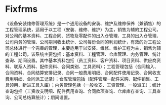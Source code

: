 # Fixfrms
 《设备安装维修管理系统》是一个通用设备的安装、维护及维修保养（兼销售）的工程管理系统，适用于以工程（安装、维修、维护）为主，销售为辅的工程公司。对公司的基本资料、工程合同、货物及零配件的出入仓管理、工具的出入仓管理、公司内务的管理、公司期间收出统计、公司每份合同的利润统计，有效的对工程公司总体进行一个完善的管理，主要适用于以安装、维修、维护工程为主，销售为辅的工程公司。该系统主要包括：基本资料、工程管理、仓库管理、内务管理、统计查询、期间设置。其中基本资料包括（员工资料、客户资料、项目资料、供应商资料、联系人资料、配件资料、合同类别、工具资料）；工程管理包括（合同输入、合同资料、合同结算安排记录、合同一般费用明细、合同配件使用记录、合同收支费用明细、合同派工记录）；仓库管理包括（配件管理－配件采购、配件销售、工具领用、新进工具入库）；内务管理包括（一般收支、工资管理、一般派工）；统计查询包括（工资收支明细、配件费用查询、合同款项查询、仓库库存查询、工具查询、公司总结算统计）；期间设置。
